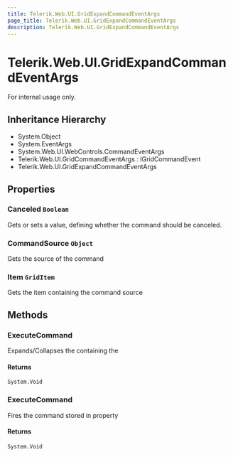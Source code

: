 ```yaml
---
title: Telerik.Web.UI.GridExpandCommandEventArgs
page_title: Telerik.Web.UI.GridExpandCommandEventArgs
description: Telerik.Web.UI.GridExpandCommandEventArgs
---
```


# Telerik.Web.UI.GridExpandCommandEventArgs

For internal usage only.

## Inheritance Hierarchy

* System.Object
* System.EventArgs
* System.Web.UI.WebControls.CommandEventArgs
* Telerik.Web.UI.GridCommandEventArgs : IGridCommandEvent
* Telerik.Web.UI.GridExpandCommandEventArgs

## Properties

###  Canceled `Boolean`

Gets or sets a value, defining whether the command should be canceled.

###  CommandSource `Object`

Gets the source of the command

###  Item `GridItem`

Gets the item containing the command source

## Methods

###  ExecuteCommand

Expands/Collapses the  containing the

#### Returns

`System.Void` 

###  ExecuteCommand

Fires the command stored in 
                property

#### Returns

`System.Void` 

